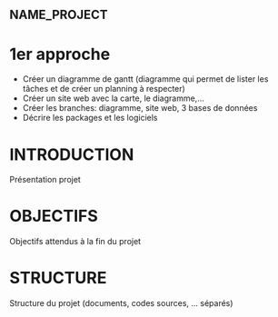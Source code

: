 ## NAME_PROJECT

# 1er approche 
- Créer un diagramme de gantt (diagramme qui permet de lister les tâches et de créer un planning à respecter)
- Créer un site web avec la carte, le diagramme,...
- Créer les branches: diagramme, site web, 3 bases de données 
- Décrire les packages et les logiciels 

# INTRODUCTION
Présentation projet

# OBJECTIFS
Objectifs attendus à la fin du projet

# STRUCTURE
Structure du projet (documents, codes sources, ... séparés)


